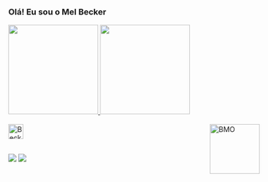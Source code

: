 ### Olá! Eu sou o Mel Becker

<div>
  <a href="https://github.com/MelBecker">
  <img height="180em" src="https://github-readme-stats.vercel.app/api?username=MelBecker&show_icons=true&theme=dark&include_all_commits=true&count_private=true"/>
  <img height="180em" src="https://github-readme-stats.vercel.app/api/top-langs/?username=MelBecker&layout=compact&langs_count=7&theme=dark"/>
</div>
<div style="display: inline_block"><br>
  <img align="center" alt="Becker-C" height="30"  src="https://img.shields.io/badge/C-00599C?style=for-the-badge&logo=c&logoColor=white">
  <img align="right" alt="BMO" height="100" src="https://share-cdn.picrew.me/shareImg/org/202108/338224_9LmrVuAV.png">
</div>
  
  ##

<div> 
  <a href = "mailto:becker.lima.mel@gmail.com"><img src="https://img.shields.io/badge/-Gmail-%23333?style=for-the-badge&logo=gmail&logoColor=white" target="_blank"></a>
  <a href=https:"//www.instagram.com/augusto.becker/" target="_blank"><img src="https://img.shields.io/badge/-Instagram-%23E4405F?style=for-the-badge&logo=instagram&logoColor=white" target="_blank"></a>
</div>
